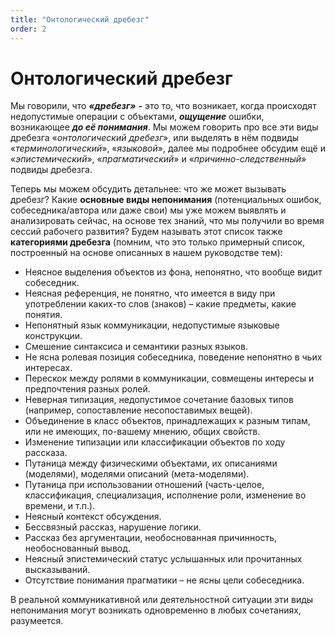 ```yaml
---
title: "Онтологический дребезг"
order: 2
---
```


# Онтологический дребезг

Мы говорили, что ***«дребезг»*** ***-*** это то, что возникает, когда происходят недопустимые операции с объектами, ***ощущение*** ошибки, возникающее ***до её понимания***. Мы можем говорить про все эти виды дребезга «*онтологический дребезг*», или выделять в нём подвиды «*терминологический*», «*языковой*», далее мы подробнее обсудим ещё и «*эпистемический*», «*прагматический*» и «*причинно-следственный*» подвиды дребезга.

Теперь мы можем обсудить детальнее: что же может вызывать дребезг? Какие **основные виды непонимания** (потенциальных ошибок, собеседника/автора или даже свои) мы уже можем выявлять и анализировать сейчас, на основе тех знаний, что мы получили во время сессий рабочего развития? Будем называть этот список также **категориями дребезга** (помним, что это только примерный список, построенный на основе описанных в нашем руководстве тем):

* Неясное выделения объектов из фона, непонятно, что вообще видит собеседник.
* Неясная референция, не понятно, что имеется в виду при употреблении каких-то слов (знаков) – какие предметы, какие понятия.
* Непонятный язык коммуникации, недопустимые языковые конструкции.
* Смешение синтаксиса и семантики разных языков.
* Не ясна ролевая позиция собеседника, поведение непонятно в чьих интересах.
* Перескок между ролями в коммуникации, совмещены интересы и предпочтения разных ролей.
* Неверная типизация, недопустимое сочетание базовых типов (например, сопоставление несопоставимых вещей).
* Объединение в класс объектов, принадлежащих к разным типам, или не имеющих, по-вашему мнению, общих свойств.
* Изменение типизации или классификации объектов по ходу рассказа.
* Путаница между физическими объектами, их описаниями (моделями), моделями описаний (мета-моделями).
* Путаница при использовании отношений (часть-целое, классификация, специализация, исполнение роли, изменение во времени, и т.п.).
* Неясный контекст обсуждения.
* Бессвязный рассказ, нарушение логики.
* Рассказ без аргументации, необоснованная причинность, необоснованный вывод.
* Неясный эпистемический статус услышанных или прочитанных высказываний.
* Отсутствие понимания прагматики – не ясны цели собеседника.

В реальной коммуникативной или деятельностной ситуации эти виды непонимания могут возникать одновременно в любых сочетаниях, разумеется.